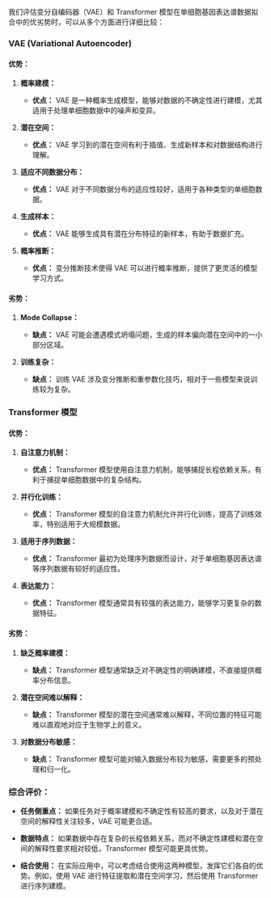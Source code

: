 
我们评估变分自编码器（VAE）和 Transformer 模型在单细胞基因表达谱数据拟合中的优劣势时，可以从多个方面进行详细比较：

### VAE (Variational Autoencoder)

#### 优势：

1. **概率建模：**
   - **优点：** VAE 是一种概率生成模型，能够对数据的不确定性进行建模，尤其适用于处理单细胞数据中的噪声和变异。

2. **潜在空间：**
   - **优点：** VAE 学习到的潜在空间有利于插值、生成新样本和对数据结构进行理解。

3. **适应不同数据分布：**
   - **优点：** VAE 对于不同数据分布的适应性较好，适用于各种类型的单细胞数据。

4. **生成样本：**
   - **优点：** VAE 能够生成具有潜在分布特征的新样本，有助于数据扩充。

5. **概率推断：**
   - **优点：** 变分推断技术使得 VAE 可以进行概率推断，提供了更灵活的模型学习方式。

#### 劣势：

1. **Mode Collapse：**
   - **缺点：** VAE 可能会遭遇模式坍塌问题，生成的样本偏向潜在空间中的一小部分区域。

2. **训练复杂：**
   - **缺点：** 训练 VAE 涉及变分推断和重参数化技巧，相对于一些模型来说训练较为复杂。

### Transformer 模型

#### 优势：

1. **自注意力机制：**
   - **优点：** Transformer 模型使用自注意力机制，能够捕捉长程依赖关系，有利于捕捉单细胞数据中的复杂结构。

2. **并行化训练：**
   - **优点：** Transformer 模型的自注意力机制允许并行化训练，提高了训练效率，特别适用于大规模数据。

3. **适用于序列数据：**
   - **优点：** Transformer 最初为处理序列数据而设计，对于单细胞基因表达谱等序列数据有较好的适应性。

4. **表达能力：**
   - **优点：** Transformer 模型通常具有较强的表达能力，能够学习更复杂的数据特征。

#### 劣势：

1. **缺乏概率建模：**
   - **缺点：** Transformer 模型通常缺乏对不确定性的明确建模，不直接提供概率分布信息。

2. **潜在空间难以解释：**
   - **缺点：** Transformer 模型的潜在空间通常难以解释，不同位置的特征可能难以直观地对应于生物学上的意义。

3. **对数据分布敏感：**
   - **缺点：** Transformer 模型可能对输入数据分布较为敏感，需要更多的预处理和归一化。

### 综合评价：

- **任务侧重点：** 如果任务对于概率建模和不确定性有较高的要求，以及对于潜在空间的解释性关注较多，VAE 可能更合适。

- **数据特点：** 如果数据中存在复杂的长程依赖关系，而对不确定性建模和潜在空间的解释性要求相对较低，Transformer 模型可能更具优势。

- **结合使用：** 在实际应用中，可以考虑结合使用这两种模型，发挥它们各自的优势。例如，使用 VAE 进行特征提取和潜在空间学习，然后使用 Transformer 进行序列建模。
